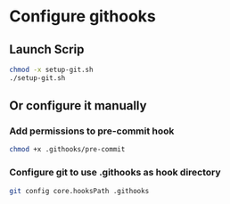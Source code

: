 # Configure githooks
## Launch Scrip
```bash
chmod -x setup-git.sh
./setup-git.sh
```

## Or configure it manually

### Add permissions to pre-commit hook
```bash
chmod +x .githooks/pre-commit
```

### Configure git to use .githooks as hook directory
```bash
git config core.hooksPath .githooks
```


